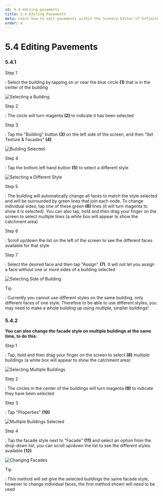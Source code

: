 ```yaml
---
id: 5.4-editing-pavements
title: 5.4 Editing Pavements
meta: Learn how to edit pavements within the Scenery Editor of Infinite Flight.
order: 4
---
```




# 5.4 Editing Pavements



### 5.4.1

Step 1

: Select the building by tapping on or near the blue circle **(1)** that is in the center of the building



![Selecting a Building](_images/manual/frames/selecting-building-2.png)



Step 2

: The circle will turn magenta **(2)** to indicate it has been selected



Step 3

: Tap the "Building" button **(3)** on the left side of the screen, and then "Set Texture & Facades" **(4)**



![Building Selected](_images/manual/frames/building-selected.png)



Step 4

: Tap the bottom left hand button **(5)** to select a different style 



![Selecting a Different Style](_images/manual/frames/set-textures-&-facades.png)



Step 5

: The building will automatically change all faces to match the style selected and will be surrounded by green lines that join each node. To change individual sides, tap one of these green **(6)** lines (it will turn magenta to show it is selected). You can also tap, hold and then drag your finger on the screen to select multiple lines (a white box will appear to show the catchment area)



Step 6

: Scroll up/down the list on the left of the screen to see the different faces available for that style



Step 7

: Select the desired face and then tap "Assign" **(7)**. It will not let you assign a face without one or more sides of a building selected



![Selecting Side of Building](_images/manual/frames/selecting-one-side.png)



Tip

: Currently you cannot use different styles on the same building, only different faces of one style. Therefore to be able to use different styles, you may need to make a whole building up using multiple, smaller buildings!



### 5.4.2

**You can also change the facade style on multiple buildings at the same time, to do this:**



Step 1

: Tap, hold and then drag your finger on the screen to select **(8)** multiple buildings (a white box will appear to show the catchment area)



![Selecting Multiple Buildings](_images/manual/frames/selecting-multiple-buildings.png)



Step 2

: The circles in the center of the buildings will turn magenta **(9)** to indicate they have been selected



Step 3

: Tap "Properties" **(10)**



![Multiple Buildings Selected](_images/manual/frames/multiple-buildings-selected.png)



Step 4

: Tap the facade style next to "Facade" **(11)** and select an option from the drop-down list, you can scroll up/down the list to see the different styles available **(12)**



![Changing Facades](_images/manual/frames/changing-facades.png)



Tip

: This method will set give the selected buildings the same facade style, however to change individual faces, the first method shown will need to be used



